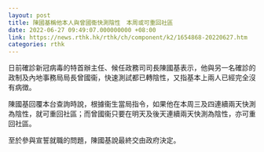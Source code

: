 ```yaml
---
layout: post
title: 陳國基稱他本人與曾國衞快測陰性　本周或可重回社區
date: 2022-06-27 09:49:07.000000000 +08:00
link: https://news.rthk.hk/rthk/ch/component/k2/1654868-20220627.htm
categories: rthk
---
```


日前確診新冠病毒的特首辦主任、候任政務司司長陳國基表示，他與另一名確診的政制及內地事務局局長曾國衞，快速測試都已轉陰性，又指基本上兩人已經完全沒有病徴。

陳國基回覆本台查詢時說，根據衞生當局指令，如果他在本周三及四連續兩天快測為陰性，就可重回社區；而曾國衞只要在明天及後天連續兩天快測為陰性，亦可重回社區。

至於參與宣誓就職的問題，陳國基說最終交由政府決定。
